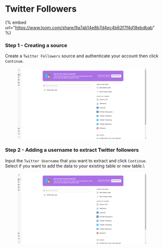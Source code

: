 # Twitter Followers

{% embed url="https://www.loom.com/share/9a7ab14e8b7d4ec4b62f7f4d18ebdbab" %}

### Step 1 - Creating a source <a href="#step-1-creating-a-source" id="step-1-creating-a-source"></a>

Create a `Twitter Followers` source and authenticate your account then click `Continue`.​

<figure><img src="../../.gitbook/assets/227.gif" alt=""><figcaption></figcaption></figure>

### Step 2 - Adding a username to extract Twitter followers <a href="#step-2-adding-a-username-to-extract-twitter-followers" id="step-2-adding-a-username-to-extract-twitter-followers"></a>

Input the `Twitter Username` that you want to extract and click `Continue`. Select if you want to add the data to your existing table or new table.\


<figure><img src="../../.gitbook/assets/227.gif" alt=""><figcaption></figcaption></figure>
